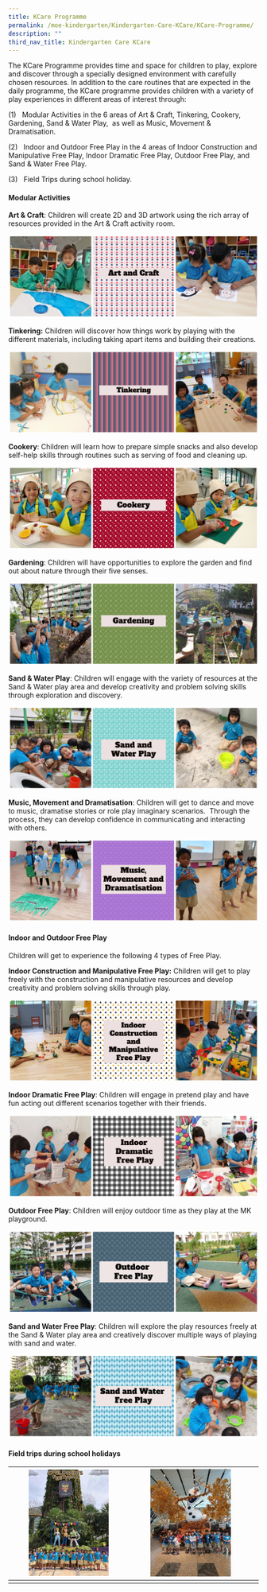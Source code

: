 ```yaml
---
title: KCare Programme
permalink: /moe-kindergarten/Kindergarten-Care-KCare/KCare-Programme/
description: ""
third_nav_title: Kindergarten Care KCare
---
```

The KCare Programme provides time and space for children to play, explore and discover through a specially designed environment with carefully chosen resources. In addition to the care routines that are expected in the daily programme, the KCare programme provides children with a variety of play experiences in different areas of interest through:  

(1)   Modular Activities in the 6 areas of Art & Craft, Tinkering, Cookery, Gardening, Sand & Water Play,  as well as Music, Movement & Dramatisation.

(2)   Indoor and Outdoor Free Play in the 4 areas of Indoor Construction and Manipulative Free Play, Indoor Dramatic Free Play, Outdoor Free Play, and Sand & Water Free Play.

(3)   Field Trips during school holiday.

  

#### **Modular Activities**

**Art & Craft**: Children will create 2D and 3D artwork using the rich array of resources provided in the Art & Craft activity room. 

![](/images/MOE%20Kindergarten/Kindergarten%20Care%20(KCare)/KCare%20Programme/K1.jpg)  

**Tinkering:** Children will discover how things work by playing with the different materials, including taking apart items and building their creations.

![](/images/MOE%20Kindergarten/Kindergarten%20Care%20(KCare)/KCare%20Programme/K2.jpg)  

**Cookery**: Children will learn how to prepare simple snacks and also develop self-help skills through routines such as serving of food and cleaning up. 

![](/images/MOE%20Kindergarten/Kindergarten%20Care%20(KCare)/KCare%20Programme/K3.jpg)  

**Gardening**: Children will have opportunities to explore the garden and find out about nature through their five senses. 

![](/images/MOE%20Kindergarten/Kindergarten%20Care%20(KCare)/KCare%20Programme/K4.jpg)  

**Sand & Water Play**: Children will engage with the variety of resources at the Sand & Water play area and develop creativity and problem solving skills through exploration and discovery. 

![](/images/MOE%20Kindergarten/Kindergarten%20Care%20(KCare)/KCare%20Programme/K5.jpg)  

**Music, Movement and Dramatisation**: Children will get to dance and move to music, dramatise stories or role play imaginary scenarios.  Through the process, they can develop confidence in communicating and interacting with others.

![](/images/MOE%20Kindergarten/Kindergarten%20Care%20(KCare)/KCare%20Programme/K6.jpg)  

#### **Indoor and Outdoor Free Play**

  
Children will get to experience the following 4 types of Free Play.  
  

**Indoor Construction and Manipulative Free Play:** Children will get to play freely with the construction and manipulative resources and develop creativity and problem solving skills through play. 

![](/images/MOE%20Kindergarten/Kindergarten%20Care%20(KCare)/KCare%20Programme/K7.jpg)  

**Indoor Dramatic Free Play**: Children will engage in pretend play and have fun acting out different scenarios together with their friends.

![](/images/MOE%20Kindergarten/Kindergarten%20Care%20(KCare)/KCare%20Programme/K8.jpg)  

**Outdoor Free Play**: Children will enjoy outdoor time as they play at the MK playground. 

![](/images/MOE%20Kindergarten/Kindergarten%20Care%20(KCare)/KCare%20Programme/K9.jpg)  

**Sand and Water Free Play**: Children will explore the play resources freely at the Sand & Water play area and creatively discover multiple ways of playing with sand and water. 

![](/images/MOE%20Kindergarten/Kindergarten%20Care%20(KCare)/KCare%20Programme/K10.jpg)

  

#### **Field trips during school holidays**



| <img style="width:70%" src="/images/MOE%20Kindergarten/Kindergarten%20Care%20(KCare)/KCare%20Programme/K11.jpg"> |<img style="width:70%" src="/images/MOE%20Kindergarten/Kindergarten%20Care%20(KCare)/KCare%20Programme/K12.jpg"> |  |
| -------- | -------- | -------- |
|      |      |      |




